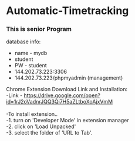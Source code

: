 # Automatic-Timetracking
### This is senior Program

database info:
- name - mydb<br />
- student<br />
- PW - student<br />
- 144.202.73.223:3306<br />
- 144.202.73.223/phpmyadmin (management)<br />

Chrome Extension Download Link and Installation:<br />
-Link - https://drive.google.com/open?id=1rJ2oVadnrJQQ3Qi7H5aZLtboXoAjxVmM<br /><br />
-To install extension..<br />
-1. turn on 'Developer Mode' in extension manager <br />
-2. click on 'Load Unpacked' <br />
-3. select the folder of 'URL to Tab'. <br />
